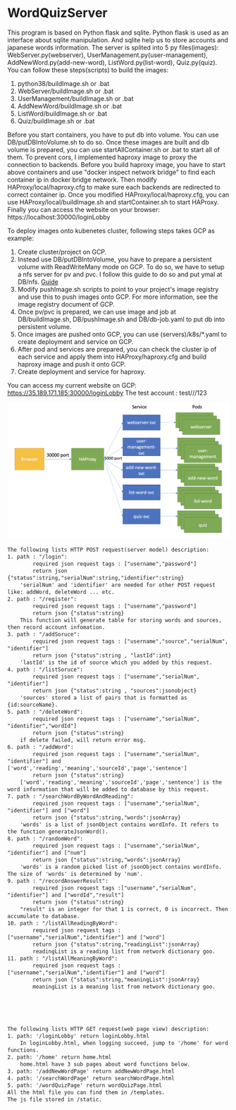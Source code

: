 # WordQuizServer
This program is based on Python flask and sqlite. Python flask is used as an interface about sqlite manipulation. And sqlite help us to store accounts and japanese words information. 
The server is splited into 5 py files(images): WebServer.py(webserver), UserManagement.py(user-management), AddNewWord.py(add-new-word), ListWord.py(list-word), Quiz.py(quiz).
You can follow these steps(scripts) to build the images:
1. python38/buildImage.sh or .bat
2. WebServer/buildImage.sh or .bat
3. UserManagement/buildImage.sh or .bat
4. AddNewWord/buildImage.sh or .bat
5. ListWord/buildImage.sh or .bat
6. Quiz/buildImage.sh or .bat

Before you start containers, you have to put db into volume. You can use DB/putDBIntoVolume.sh to do so.
Once these images are built and db volume is prepared, you can use startAllContainer.sh or .bat to start all of them.
To prevent cors, I implemented haproxy image to proxy the connection to backends.
Before you build haproxy image, you have to start above containers and use "docker inspect network bridge" to find each container ip in docker bridge network.
Then modify HAProxy/local/haproxy.cfg to make sure each backends are redirected to correct container ip.
Once you modified HAProxy/local/haproxy.cfg, you can use HAProxy/local/buildImage.sh and startContainer.sh to start HAProxy.
Finally you can access the website on your browser: https://localhost:30000/loginLobby


To deploy images onto kubenetes cluster, following steps takes GCP as example:
1. Create cluster/project on GCP.
2. Instead use DB/putDBIntoVolume, you have to prepare a persistent volume with ReadWriteMany mode on GCP. To do so, we have to setup a nfs server for pv and pvc. I follow this guide to do so and put ymal at DB/nfs. [Guide](https://medium.com/@Sushil_Kumar/readwritemany-persistent-volumes-in-google-kubernetes-engine-a0b93e203180)
3. Modify pushImage.sh scripts to point to your project's image registry and use this to push images onto GCP. For more information, see the image registry document of GCP.
4. Once pv/pvc is prepared, we can use image and job at DB/buildImage.sh, DB/pushImage.sh and DB/db-job.yaml to put db into persistent volume.
5. Once images are pushed onto GCP, you can use (servers)/k8s/\*.yaml to create deployment and service on GCP.
6. After pod and services are prepared, you can check the cluster ip of each service and apply them into HAProxy/haproxy.cfg and build haproxy image and push it onto GCP.
7. Create deployment and service for haproxy.

You can access my current website on GCP: https://35.189.171.185:30000/loginLobby 
The test account : test///123

![image info](diagram.png "diagram")


```
The following lists HTTP POST request(server model) description:
1. path : "/login": 
        required json request tags : ["username","password"]
        return json {"status":string,"serialNum":string,"identifier":string}
    'serialNum' and 'identifier' are needed for other POST request like: addWord, deleteWord ... etc. 
2. path : "/register":
        required json request tags : ["username","password"]
        return json {"status":string}
    This function will generate table for storing words and sources, then record account infomation.
3. path : "/addSoruce":
        required json request tags : ["username","source","serialNum", "identifier"]
        return json {"status":string , "lastId":int}
    'lastId' is the id of source which you added by this request.
4. path : "/listSoruce":
        required json request tags : ["username","serialNum", "identifier"]
        return json {"status":string , "sources":jsonobject}
    'sources' stored a list of pairs that is formatted as {id:sourceName}.
5. path : "/deleteWord":
        required json request tags : ["username","serialNum", "identifier","wordId"]
        return json {"status":string}
    if delete failed, will return error msg.
6. path : "/addWord":
        required json request tags : ["username","serialNum", "identifier"] and ['word','reading','meaning','sourceId','page','sentence']
        return json {"status":string}
    ['word','reading','meaning','sourceId','page','sentence'] is the word information that will be added to database by this request.
7. path : "/searchWordByWordAndReading":
        required json request tags : ["username","serialNum", "identifier"] and ["word"]
        return json {"status":string,"words":jsonArray}
    'words' is a list of jsonObject contains wordInfo. It refers to the function generateJsonWord().
8. path : "/randomWord":
        required json request tags : ["username","serialNum", "identifier"] and ["num"]
        return json {"status":string,"words":jsonArray}
    'words' is a random picked list of jsonObject contains wordInfo. The size of 'words' is determined by 'num'.
9. path : "/recordAnswerResult":
        required json request tags :["username","serialNum", "identifier"] and ["wordId","result"]
        return json {"status":string}
    "result" is an integer for that 1 is correct, 0 is incorrect. Then accumulate to database.
10. path : "/listAllReadingByWord":
        required json request tags :["username","serialNum","identifier"] and ["word"]
        return json {"status":string,"readingList":jsonArray}
        readingList is a reading list from network dictionary goo. 
11. path : "/listAllMeaningByWord":
        required json request tags :["username","serialNum","identifier"] and ["word"]
        return json {"status":string,"meaningList":jsonArray}
        meaningList is a meaning list from network dictionary goo. 
        




The following lists HTTP GET request(web page view) description:
1. path: '/loginLobby' return loginLobby.html
    In loginLobby.html, when logging succeed, jump to '/home' for word functions.
2. path: '/home' return home.html
    home.html have 3 sub pages about word functions below.
3. path: '/addNewWordPage' return addNewWordPage.html
4. path: '/searchWordPage' return searchWordPage.html
5. path: '/wordQuizPage' return wordQuizPage.html
All the html file you can find them in /templates.
The js file stored in /static.
```
